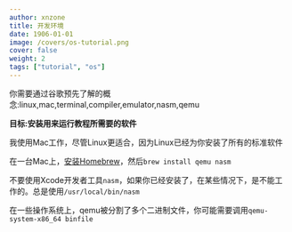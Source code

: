 ```yaml
---
author: xnzone 
title: 开发环境
date: 1906-01-01
image: /covers/os-tutorial.png
cover: false 
weight: 2
tags: ["tutorial", "os"]
---
```


你需要通过谷歌预先了解的概念:linux,mac,terminal,compiler,emulator,nasm,qemu

**目标:安装用来运行教程所需要的软件**

我使用Mac工作，尽管Linux更适合，因为Linux已经为你安装了所有的标准软件

在一台Mac上，[安装Homebrew](http://brew.sh/)，然后`brew install qemu nasm`

不要使用Xcode开发者工具`nasm`，如果你已经安装了，在某些情况下，是不能工作的。总是使用`/usr/local/bin/nasm`

在一些操作系统上，qemu被分割了多个二进制文件，你可能需要调用`qemu-system-x86_64 binfile`